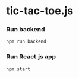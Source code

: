# tic-tac-toe.js

### Run backend
```bash
npm run backend
```

### Run React.js app
```
npm start
```
